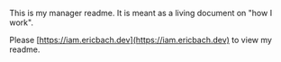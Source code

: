 This is my manager readme. It is meant as a living document on "how I work".

Please [https://iam.ericbach.dev](https://iam.ericbach.dev) to view my readme.
